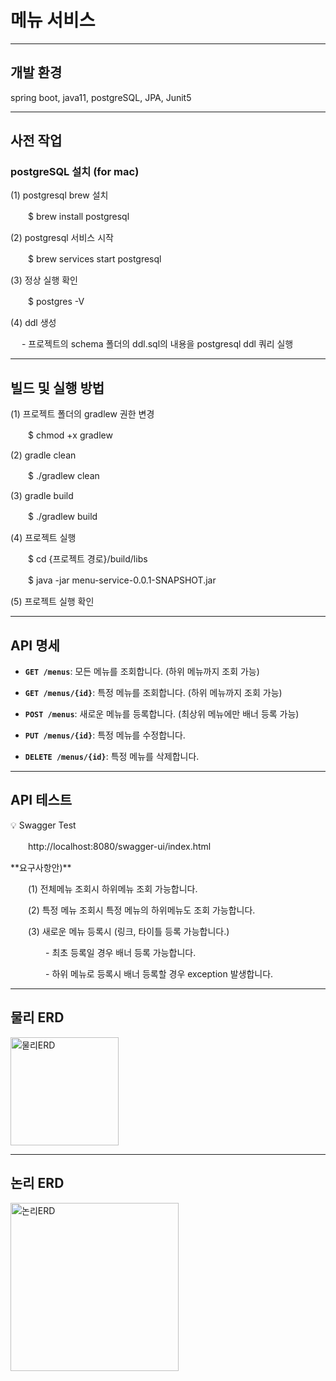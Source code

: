 # 메뉴 서비스



---
<p></p>
<h2>개발 환경</h2>
<aside>
spring boot, java11, postgreSQL, JPA, Junit5


<aside>



---
<p></p>
<h2>사전 작업</h2>




<aside>
<h3>postgreSQL 설치 (for mac)</h3>

(1) postgresql brew 설치<p></p>
　　$ brew install postgresql

(2) postgresql 서비스 시작<p></p>
　　$ brew services start postgresql

(3) 정상 실행 확인<p></p>
　　$ postgres -V

(4) ddl 생성<p></p>
 　 - 프로젝트의 schema 폴더의 ddl.sql의 내용을 postgresql ddl 쿼리 실행

</aside>

---
<p></p>
<h2>빌드 및 실행 방법</h2>




<aside>
(1) 프로젝트 폴더의 gradlew 권한 변경<p></p>
　　$ chmod +x gradlew<p></p>

(2) gradle clean<p></p>
　　$ ./gradlew clean

(3) gradle build<p></p>
　　$ ./gradlew build

(4) 프로젝트 실행<p></p>
　　$ cd {프로젝트 경로}/build/libs<p></p>
　　$ java -jar menu-service-0.0.1-SNAPSHOT.jar

(5) 프로젝트 실행 확인

</aside>

---
<p></p>
<h2>API 명세</h2>




- **`GET /menus`**: 모든 메뉴를 조회합니다. (하위 메뉴까지 조회 가능)<p></p>
- **`GET /menus/{id}`**: 특정 메뉴를 조회합니다. (하위 메뉴까지 조회 가능)<p></p>
- **`POST /menus`**: 새로운 메뉴를 등록합니다. (최상위 메뉴에만 배너 등록 가능)<p></p>
- **`PUT /menus/{id}`**: 특정 메뉴를 수정합니다.<p></p>
- **`DELETE /menus/{id}`**: 특정 메뉴를 삭제합니다.<p></p>

---
<p></p>
<h2>API 테스트</h2>




<aside>
💡 Swagger Test<p></p>
　　http://localhost:8080/swagger-ui/index.html
<p></p>
**요구사항안)**<p></p>
　　(1) 전체메뉴 조회시 하위메뉴 조회 가능합니다.<p></p>
　　(2) 특정 메뉴 조회시 특정 메뉴의 하위메뉴도 조회 가능합니다.<p></p>
　　(3) 새로운 메뉴 등록시 (링크, 타이틀 등록 가능합니다.)<p></p>
  　　　　- 최초 등록일 경우 배너 등록 가능합니다.<p></p>
  　　　　- 하위 메뉴로 등록시 배너 등록할 경우 exception 발생합니다.

</aside>

---
<p></p>
<h2>물리 ERD</h2>



<img width="173" alt="물리ERD" src="https://user-images.githubusercontent.com/22589581/222450088-3fb48bcb-1a7c-4be7-a728-27d22b857799.png">

---
<p></p>
<h2>논리 ERD</h2>



<img width="269" alt="논리ERD" src="https://user-images.githubusercontent.com/22589581/222450079-e68822b3-336c-4ba4-a96a-ca67fcf39c9c.png">
